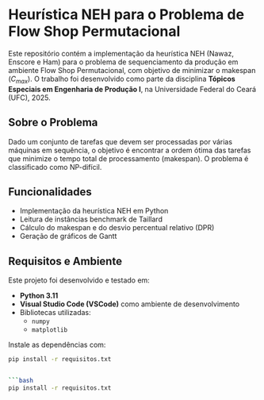 # Heurística NEH para o Problema de Flow Shop Permutacional

Este repositório contém a implementação da heurística NEH (Nawaz, Enscore e Ham) para o problema de sequenciamento da produção em ambiente Flow Shop Permutacional, com objetivo de minimizar o makespan ($C_{max}$). O trabalho foi desenvolvido como parte da disciplina **Tópicos Especiais em Engenharia de Produção I**, na Universidade Federal do Ceará (UFC), 2025.

## Sobre o Problema

Dado um conjunto de tarefas que devem ser processadas por várias máquinas em sequência, o objetivo é encontrar a ordem ótima das tarefas que minimize o tempo total de processamento (makespan). O problema é classificado como NP-difícil.

## Funcionalidades

- Implementação da heurística NEH em Python
- Leitura de instâncias benchmark de Taillard
- Cálculo do makespan e do desvio percentual relativo (DPR)
- Geração de gráficos de Gantt

## Requisitos e Ambiente

Este projeto foi desenvolvido e testado em:

- **Python 3.11**
- **Visual Studio Code (VSCode)** como ambiente de desenvolvimento
- Bibliotecas utilizadas:
  - `numpy`
  - `matplotlib`

Instale as dependências com:

```bash
pip install -r requisitos.txt


```bash
pip install -r requisitos.txt
